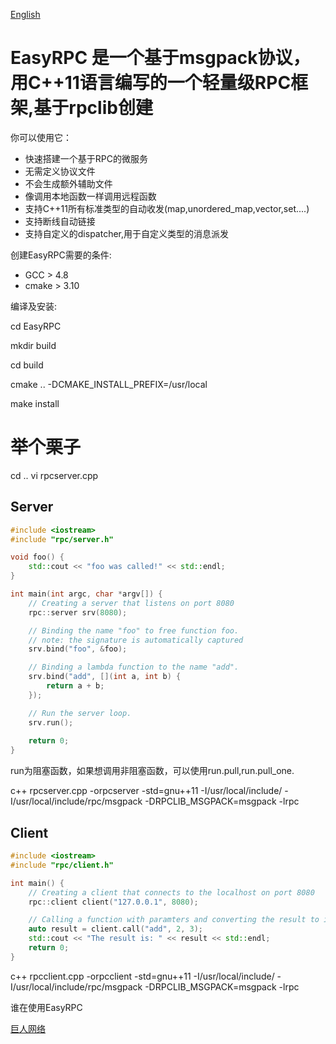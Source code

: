 [English](README.md)
# EasyRPC 是一个基于msgpack协议，用C++11语言编写的一个轻量级RPC框架,基于rpclib创建

你可以使用它：

* 快速搭建一个基于RPC的微服务
* 无需定义协议文件
* 不会生成额外辅助文件
* 像调用本地函数一样调用远程函数
* 支持C++11所有标准类型的自动收发(map,unordered_map,vector,set....)
* 支持断线自动链接
* 支持自定义的dispatcher,用于自定义类型的消息派发

创建EasyRPC需要的条件:
* GCC > 4.8
* cmake > 3.10

编译及安装:

cd EasyRPC

mkdir build

cd build

cmake .. -DCMAKE_INSTALL_PREFIX=/usr/local

make install

# 举个栗子
cd ..
vi rpcserver.cpp


## Server

```cpp
#include <iostream>
#include "rpc/server.h"

void foo() {
    std::cout << "foo was called!" << std::endl;
}

int main(int argc, char *argv[]) {
    // Creating a server that listens on port 8080
    rpc::server srv(8080);

    // Binding the name "foo" to free function foo.
    // note: the signature is automatically captured
    srv.bind("foo", &foo);

    // Binding a lambda function to the name "add".
    srv.bind("add", [](int a, int b) {
        return a + b;
    });

    // Run the server loop.
    srv.run();
   
    return 0;
}
```
run为阻塞函数，如果想调用非阻塞函数，可以使用run.pull,run.pull_one.

 
c++ rpcserver.cpp -orpcserver -std=gnu++11 -I/usr/local/include/ -I/usr/local/include/rpc/msgpack -DRPCLIB_MSGPACK=msgpack -lrpc

## Client

```cpp
#include <iostream>
#include "rpc/client.h"

int main() {
    // Creating a client that connects to the localhost on port 8080
    rpc::client client("127.0.0.1", 8080);

    // Calling a function with paramters and converting the result to int
    auto result = client.call("add", 2, 3);
    std::cout << "The result is: " << result << std::endl;
    return 0;
}
```

 
c++ rpcclient.cpp -orpcclient -std=gnu++11 -I/usr/local/include/ -I/usr/local/include/rpc/msgpack -DRPCLIB_MSGPACK=msgpack -lrpc

谁在使用EasyRPC

[巨人网络](https://www.ztgame.com/)
